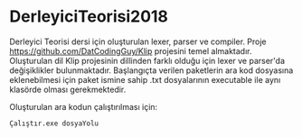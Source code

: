# DerleyiciTeorisi2018
Derleyici Teorisi dersi için oluşturulan lexer, parser ve compiler.
Proje https://github.com/DatCodingGuy/Klip projesini temel almaktadır.
Oluşturulan dil Klip projesinin dillinden farklı olduğu için lexer ve parser'da değişiklikler bulunmaktadır.
Başlangıçta verilen paketlerin ara kod dosyasına eklenebilmesi için paket ismine sahip .txt dosyalarının executable ile aynı klasörde olması gerekmektedir.

Oluşturulan ara kodun çalıştırılması için:
```
Çalıştır.exe dosyaYolu
```